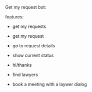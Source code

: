 Get my request bot:

features:

- get my requests
- get my request
- go to request details
- show current status

- hi/thanks 

- find lawyers
- book a meeting with a laywer dialog
